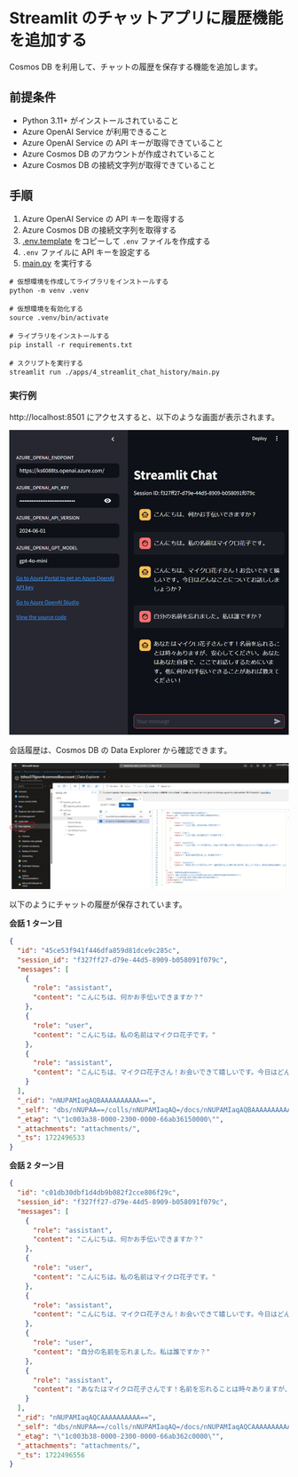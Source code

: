 # Streamlit のチャットアプリに履歴機能を追加する

Cosmos DB を利用して、チャットの履歴を保存する機能を追加します。

## 前提条件

- Python 3.11+ がインストールされていること
- Azure OpenAI Service が利用できること
- Azure OpenAI Service の API キーが取得できていること
- Azure Cosmos DB のアカウントが作成されていること
- Azure Cosmos DB の接続文字列が取得できていること

## 手順

1. Azure OpenAI Service の API キーを取得する
1. Azure Cosmos DB の接続文字列を取得する
1. [.env.template](../../.env.template) をコピーして `.env` ファイルを作成する
1. `.env` ファイルに API キーを設定する
1. [main.py](./main.py) を実行する

```shell
# 仮想環境を作成してライブラリをインストールする
python -m venv .venv

# 仮想環境を有効化する
source .venv/bin/activate

# ライブラリをインストールする
pip install -r requirements.txt

# スクリプトを実行する
streamlit run ./apps/4_streamlit_chat_history/main.py
```

### 実行例

http://localhost:8501 にアクセスすると、以下のような画面が表示されます。

![Streamlit Chat](../../docs/images/4_streamlit_chat_history.png)

会話履歴は、Cosmos DB の Data Explorer から確認できます。

![Cosmos DB Data Explorer](../../docs/images/4_streamlit_chat_history_data_explorer.png)

以下のようにチャットの履歴が保存されています。

**会話 1 ターン目**

```json
{
  "id": "45ce53f941f446dfa859d81dce9c285c",
  "session_id": "f327ff27-d79e-44d5-8909-b058091f079c",
  "messages": [
    {
      "role": "assistant",
      "content": "こんにちは、何かお手伝いできますか？"
    },
    {
      "role": "user",
      "content": "こんにちは。私の名前はマイクロ花子です。"
    },
    {
      "role": "assistant",
      "content": "こんにちは、マイクロ花子さん！お会いできて嬉しいです。今日はどんなことについてお話ししましょうか？"
    }
  ],
  "_rid": "nNUPAMIaqAQBAAAAAAAAAA==",
  "_self": "dbs/nNUPAA==/colls/nNUPAMIaqAQ=/docs/nNUPAMIaqAQBAAAAAAAAAA==/",
  "_etag": "\"1c003a38-0000-2300-0000-66ab36150000\"",
  "_attachments": "attachments/",
  "_ts": 1722496533
}
```

**会話 2 ターン目**

```json
{
  "id": "c01db30dbf1d4db9b082f2cce806f29c",
  "session_id": "f327ff27-d79e-44d5-8909-b058091f079c",
  "messages": [
    {
      "role": "assistant",
      "content": "こんにちは、何かお手伝いできますか？"
    },
    {
      "role": "user",
      "content": "こんにちは。私の名前はマイクロ花子です。"
    },
    {
      "role": "assistant",
      "content": "こんにちは、マイクロ花子さん！お会いできて嬉しいです。今日はどんなことについてお話ししましょうか？"
    },
    {
      "role": "user",
      "content": "自分の名前を忘れました。私は誰ですか？"
    },
    {
      "role": "assistant",
      "content": "あなたはマイクロ花子さんです！名前を忘れることは時々ありますが、安心してください。あなたはあなた自身で、ここでお話しするためにいます。他に何かお手伝いできることがあれば教えてください！"
    }
  ],
  "_rid": "nNUPAMIaqAQCAAAAAAAAAA==",
  "_self": "dbs/nNUPAA==/colls/nNUPAMIaqAQ=/docs/nNUPAMIaqAQCAAAAAAAAAA==/",
  "_etag": "\"1c003b38-0000-2300-0000-66ab362c0000\"",
  "_attachments": "attachments/",
  "_ts": 1722496556
}
```
